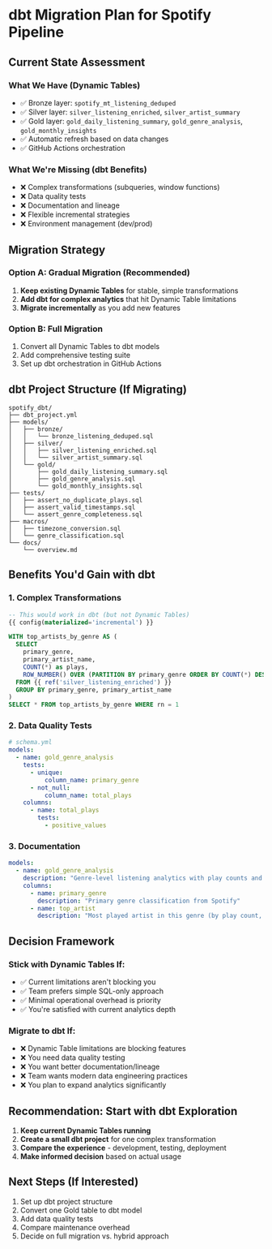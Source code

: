 # dbt Migration Plan for Spotify Pipeline

## Current State Assessment

### What We Have (Dynamic Tables)
- ✅ Bronze layer: `spotify_mt_listening_deduped` 
- ✅ Silver layer: `silver_listening_enriched`, `silver_artist_summary`
- ✅ Gold layer: `gold_daily_listening_summary`, `gold_genre_analysis`, `gold_monthly_insights`
- ✅ Automatic refresh based on data changes
- ✅ GitHub Actions orchestration

### What We're Missing (dbt Benefits)
- ❌ Complex transformations (subqueries, window functions)
- ❌ Data quality tests
- ❌ Documentation and lineage
- ❌ Flexible incremental strategies
- ❌ Environment management (dev/prod)

## Migration Strategy

### Option A: Gradual Migration (Recommended)
1. **Keep existing Dynamic Tables** for stable, simple transformations
2. **Add dbt for complex analytics** that hit Dynamic Table limitations
3. **Migrate incrementally** as you add new features

### Option B: Full Migration
1. Convert all Dynamic Tables to dbt models
2. Add comprehensive testing suite
3. Set up dbt orchestration in GitHub Actions

## dbt Project Structure (If Migrating)

```
spotify_dbt/
├── dbt_project.yml
├── models/
│   ├── bronze/
│   │   └── bronze_listening_deduped.sql
│   ├── silver/
│   │   ├── silver_listening_enriched.sql
│   │   └── silver_artist_summary.sql
│   └── gold/
│       ├── gold_daily_listening_summary.sql
│       ├── gold_genre_analysis.sql
│       └── gold_monthly_insights.sql
├── tests/
│   ├── assert_no_duplicate_plays.sql
│   ├── assert_valid_timestamps.sql
│   └── assert_genre_completeness.sql
├── macros/
│   ├── timezone_conversion.sql
│   └── genre_classification.sql
└── docs/
    └── overview.md
```

## Benefits You'd Gain with dbt

### 1. Complex Transformations
```sql
-- This would work in dbt (but not Dynamic Tables)
{{ config(materialized='incremental') }}

WITH top_artists_by_genre AS (
  SELECT 
    primary_genre,
    primary_artist_name,
    COUNT(*) as plays,
    ROW_NUMBER() OVER (PARTITION BY primary_genre ORDER BY COUNT(*) DESC) as rn
  FROM {{ ref('silver_listening_enriched') }}
  GROUP BY primary_genre, primary_artist_name
)
SELECT * FROM top_artists_by_genre WHERE rn = 1
```

### 2. Data Quality Tests
```yaml
# schema.yml
models:
  - name: gold_genre_analysis
    tests:
      - unique:
          column_name: primary_genre
      - not_null:
          column_name: total_plays
    columns:
      - name: total_plays
        tests:
          - positive_values
```

### 3. Documentation
```yaml
models:
  - name: gold_genre_analysis
    description: "Genre-level listening analytics with play counts and top artists"
    columns:
      - name: primary_genre
        description: "Primary genre classification from Spotify"
      - name: top_artist
        description: "Most played artist in this genre (by play count, not alphabetical)"
```

## Decision Framework

### Stick with Dynamic Tables If:
- ✅ Current limitations aren't blocking you
- ✅ Team prefers simple SQL-only approach
- ✅ Minimal operational overhead is priority
- ✅ You're satisfied with current analytics depth

### Migrate to dbt If:
- ❌ Dynamic Table limitations are blocking features
- ❌ You need data quality testing
- ❌ You want better documentation/lineage
- ❌ Team wants modern data engineering practices
- ❌ You plan to expand analytics significantly

## Recommendation: Start with dbt Exploration

1. **Keep current Dynamic Tables running**
2. **Create a small dbt project** for one complex transformation
3. **Compare the experience** - development, testing, deployment
4. **Make informed decision** based on actual usage

## Next Steps (If Interested)

1. Set up dbt project structure
2. Convert one Gold table to dbt model
3. Add data quality tests
4. Compare maintenance overhead
5. Decide on full migration vs. hybrid approach
